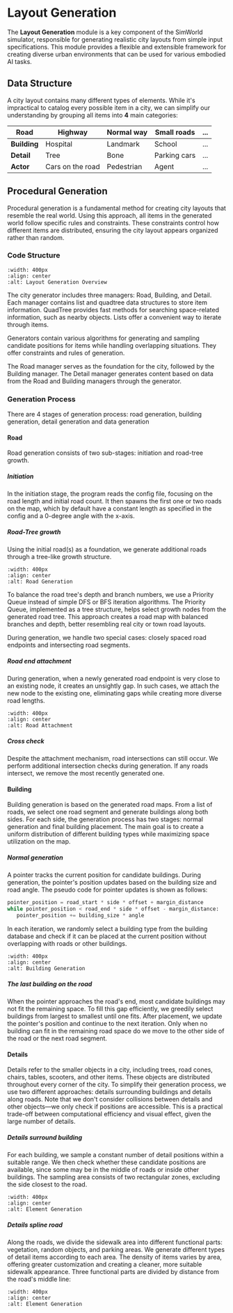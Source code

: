 # Layout Generation

The **Layout Generation** module is a key component of the SimWorld simulator, responsible for generating realistic city layouts from simple input specifications. This module provides a flexible and extensible framework for creating diverse urban environments that can be used for various embodied AI tasks.

## Data Structure

A city layout contains many different types of elements. While it's impractical to catalog every possible item in a city, we can simplify our understanding by grouping all items into **4** main categories:

| **Road**    | Highway          | Normal way  | Small roads | ... |
|-------------|------------------|-------------|-------------|-----|
| **Building**| Hospital         | Landmark    | School      | ... |
| **Detail**  | Tree             | Bone        | Parking cars| ... |
| **Actor**   | Cars on the road | Pedestrian  | Agent       | ... |

## Procedural Generation

Procedural generation is a fundamental method for creating city layouts that resemble the real world. Using this approach, all items in the generated world follow specific rules and constraints. These constraints control how different items are distributed, ensuring the city layout appears organized rather than random. 

### Code Structure

```{image} ../assets/clpg_arc.png
:width: 400px
:align: center
:alt: Layout Generation Overview
```

The city generator includes three managers: Road, Building, and Detail. Each manager contains list and quadtree data structures to store item information. QuadTree provides fast methods for searching space-related information, such as nearby objects. Lists offer a convenient way to iterate through items. 

Generators contain various algorithms for generating and sampling candidate positions for items while handling overlapping situations. They offer constraints and rules of generation.

The Road manager serves as the foundation for the city, followed by the Building manager. The Detail manager generates content based on data from the Road and Building managers through the generator.

### Generation Process

There are 4 stages of generation process: road generation, building generation, detail generation and data generation

#### Road

Road generation consists of two sub-stages: initiation and road-tree growth.

##### Initiation

In the initiation stage, the program reads the config file, focusing on the road length and initial road count. It then spawns the first one or two roads on the map, which by default have a constant length as specified in the config and a 0-degree angle with the x-axis.

##### Road-Tree growth

Using the initial road(s) as a foundation, we generate additional roads through a tree-like growth structure.

```{image} ../assets/clpg_road_1.png
:width: 400px
:align: center
:alt: Road Generation
```

To balance the road tree's depth and branch numbers, we use a Priority Queue instead of simple DFS or BFS iteration algorithms. The Priority Queue, implemented as a tree structure, helps select growth nodes from the generated road tree. This approach creates a road map with balanced branches and depth, better resembling real city or town road layouts.

During generation, we handle two special cases: closely spaced road endpoints and intersecting road segments.

##### Road end attachment

During generation, when a newly generated road endpoint is very close to an existing node, it creates an unsightly gap. In such cases, we attach the new node to the existing one, eliminating gaps while creating more diverse road lengths.

```{image} ../assets/clpg_road_2.png
:width: 400px
:align: center
:alt: Road Attachment
```

##### Cross check

Despite the attachment mechanism, road intersections can still occur. We perform additional intersection checks during generation. If any roads intersect, we remove the most recently generated one.

#### Building

Building generation is based on the generated road maps. From a list of roads, we select one road segment and generate buildings along both sides. For each side, the generation process has two stages: normal generation and final building placement. The main goal is to create a uniform distribution of different building types while maximizing space utilization on the map.

##### Normal generation

A pointer tracks the current position for candidate buildings. During generation, the pointer's position updates based on the building size and road angle. The pseudo code for pointer updates is shown as follows:

```python
pointer_position = road_start * side * offset + margin_distance
while pointer_position < road_end * side * offset - margin_distance:
   pointer_position += building_size * angle
```

In each iteration, we randomly select a building type from the building database and check if it can be placed at the current position without overlapping with roads or other buildings.

```{image} ../assets/clpg_building.png
:width: 400px
:align: center
:alt: Building Generation
```

##### The last building on the road

When the pointer approaches the road's end, most candidate buildings may not fit the remaining space. To fill this gap efficiently, we greedily select buildings from largest to smallest until one fits. After placement, we update the pointer's position and continue to the next iteration. Only when no building can fit in the remaining road space do we move to the other side of the road or the next road segment.

#### Details

Details refer to the smaller objects in a city, including trees, road cones, chairs, tables, scooters, and other items. These objects are distributed throughout every corner of the city. To simplify their generation process, we use two different approaches: details surrounding buildings and details along roads. Note that we don't consider collisions between details and other objects—we only check if positions are accessible. This is a practical trade-off between computational efficiency and visual effect, given the large number of details.

##### Details surround building
    
For each building, we sample a constant number of detail positions within a suitable range. We then check whether these candidate positions are available, since some may be in the middle of roads or inside other buildings. The sampling area consists of two rectangular zones, excluding the side closest to the road.

```{image} ../assets/clpg_detail_1.png
:width: 400px
:align: center
:alt: Element Generation
```
    
##### Details spline road
    
Along the roads, we divide the sidewalk area into different functional parts: vegetation, random objects, and parking areas. We generate different types of detail items according to each area. The density of items varies by area, offering greater customization and creating a cleaner, more suitable sidewalk appearance. Three functional parts are divided by distance from the road's middle line:

```{image} ../assets/clpg_detail_2.png
:width: 400px
:align: center
:alt: Element Generation
```
    